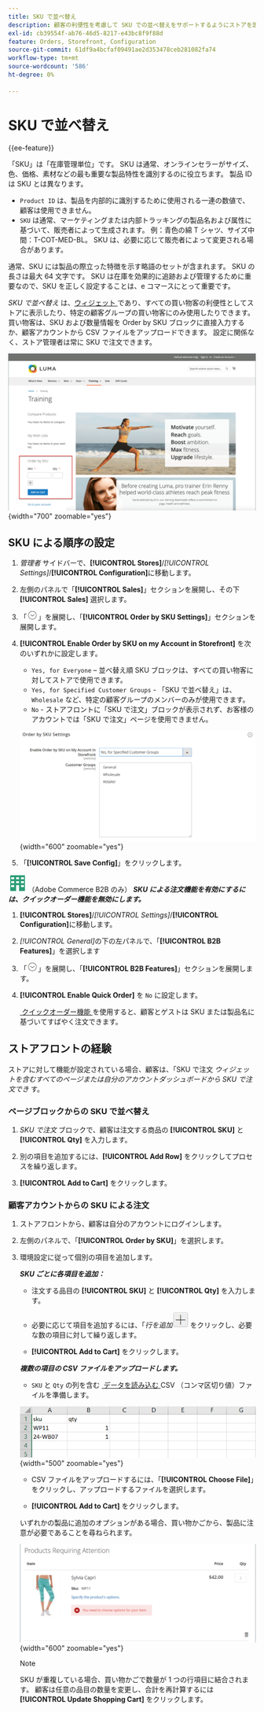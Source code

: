 ```yaml
---
title: SKU で並べ替え
description: 顧客の利便性を考慮して SKU での並べ替えをサポートするようにストアを設定する方法を説明します。
exl-id: cb39554f-ab76-46d5-8217-e43bc8f9f88d
feature: Orders, Storefront, Configuration
source-git-commit: 61df9a4bcfaf09491ae2d353478ceb281082fa74
workflow-type: tm+mt
source-wordcount: '586'
ht-degree: 0%

---
```


# SKU で並べ替え

{{ee-feature}}

「SKU」は「在庫管理単位」です。 SKU は通常、オンラインセラーがサイズ、色、価格、素材などの最も重要な製品特性を識別するのに役立ちます。 製品 ID は SKU とは異なります。

- `Product ID` は、製品を内部的に識別するために使用される一連の数値で、顧客は使用できません。
- `SKU` は通常、マーケティングまたは内部トラッキングの製品名および属性に基づいて、販売者によって生成されます。 例：青色の綿 T シャツ、サイズ中間：T-COT-MED-BL。 SKU は、必要に応じて販売者によって変更される場合があります。

通常、SKU には製品の際立った特徴を示す略語のセットが含まれます。 SKU の長さは最大 64 文字です。 SKU は在庫を効果的に追跡および管理するために重要なので、SKU を正しく設定することは、e コマースにとって重要です。

_SKU で並べ替え_ は、[&#x200B; ウィジェット &#x200B;](../content-design/widgets.md) であり、すべての買い物客の利便性としてストアに表示したり、特定の顧客グループの買い物客にのみ使用したりできます。 買い物客は、SKU および数量情報を Order by SKU ブロックに直接入力するか、顧客アカウントから CSV ファイルをアップロードできます。 設定に関係なく、ストア管理者は常に SKU で注文できます。

![&#x200B; ストアフロントでの SKU による並べ替え &#x200B;](./assets/storefront-order-by-sku.png){width="700" zoomable="yes"}

## SKU による順序の設定

1. _管理者_ サイドバーで、**[!UICONTROL Stores]**/_[!UICONTROL Settings]_/**[!UICONTROL Configuration]**&#x200B;に移動します。

1. 左側のパネルで「**[!UICONTROL Sales]**」セクションを展開し、その下 **[!UICONTROL Sales]** 選択します。

1. 「![&#x200B; 展開セレクター &#x200B;](../assets/icon-display-expand.png)」を展開し、「**[!UICONTROL Order by SKU Settings]**」セクションを展開します。

1. **[!UICONTROL Enable Order by SKU on my Account in Storefront]** を次のいずれかに設定します。

   - `Yes, for Everyone` – 並べ替え順 SKU ブロックは、すべての買い物客に対してストアで使用できます。
   - `Yes, for Specified Customer Groups` - 「SKU で並べ替え」は、`Wholesale` など、特定の顧客グループのメンバーのみが使用できます。
   - `No` - ストアフロントに「SKU で注文」ブロックが表示されず、お客様のアカウントでは「SKU で注文」ページを使用できません。

   ![SKU 設定で並べ替え &#x200B;](../configuration-reference/sales/assets/sales-order-by-sku-settings.png){width="600" zoomable="yes"}

1. 「**[!UICONTROL Save Config]**」をクリックします。

![Adobe Commerce B2B](../assets/b2b.svg) （Adobe Commerce B2B のみ） _&#x200B;**SKU による注文機能を有効にするには、クイックオーダー機能を無効にします。**&#x200B;_

1. **[!UICONTROL Stores]**/_[!UICONTROL Settings]_/**[!UICONTROL Configuration]**&#x200B;に移動します。

1. _[!UICONTROL General]_&#x200B;の下の左パネルで、「**[!UICONTROL B2B Features]**」を選択します

1. 「![&#x200B; 展開セレクター &#x200B;](../assets/icon-display-expand.png)」を展開し、「**[!UICONTROL B2B Features]**」セクションを展開します。

1. **[!UICONTROL Enable Quick Order]** を `No` に設定します。

   [&#x200B; クイックオーダー機能 &#x200B;](../b2b/quick-order.md) を使用すると、顧客とゲストは SKU または製品名に基づいてすばやく注文できます。

## ストアフロントの経験

ストアに対して機能が設定されている場合、顧客は、「SKU で注文 _ウィジェットを含むすべてのページまたは自分のアカウントダッシュボードから SKU で注文でき_ す。

### ページブロックからの SKU で並べ替え

1. _SKU で注文_ ブロックで、顧客は注文する商品の **[!UICONTROL SKU]** と **[!UICONTROL Qty]** を入力します。

1. 別の項目を追加するには、**[!UICONTROL Add Row]** をクリックしてプロセスを繰り返します。

1. **[!UICONTROL Add to Cart]** をクリックします。

### 顧客アカウントからの SKU による注文

1. ストアフロントから、顧客は自分のアカウントにログインします。

1. 左側のパネルで、「**[!UICONTROL Order by SKU]**」を選択します。

1. 環境設定に従って個別の項目を追加します。

   _&#x200B;**SKU ごとに各項目を追加：**&#x200B;_

   - 注文する品目の **[!UICONTROL SKU]** と **[!UICONTROL Qty]** を入力します。

   - 必要に応じて項目を追加するには、「_行を追加_![&#x200B; プラス記号のボタン &#x200B;](../assets/button-add-item.png) をクリックし、必要な数の項目に対して繰り返します。

   - **[!UICONTROL Add to Cart]** をクリックします。

   _&#x200B;**複数の項目の CSV ファイルをアップロードします。**&#x200B;_

   - `SKU` と `Qty` の列を含む [&#x200B; データを読み込む &#x200B;](../systems/data-csv.md)CSV （コンマ区切り値）ファイルを準備します。

   ![&#x200B; 読み込む SKU](./assets/account-dashboard-order-by-sku-import.png){width="500" zoomable="yes"}

   - CSV ファイルをアップロードするには、「**[!UICONTROL Choose File]**」をクリックし、アップロードするファイルを選択します。

   - **[!UICONTROL Add to Cart]** をクリックします。

   いずれかの製品に追加のオプションがある場合、買い物かごから、製品に注意が必要であることを尋ねられます。

   ![&#x200B; 要注意製品 &#x200B;](./assets/account-dashboard-order-by-sku-cart-product-requires-attention.png){width="600" zoomable="yes"}

   >[!NOTE]
   >
   >SKU が重複している場合、買い物かごで数量が 1 つの行項目に結合されます。 顧客は任意の品目の数量を変更し、合計を再計算するには **[!UICONTROL Update Shopping Cart]** をクリックします。

